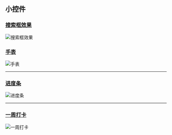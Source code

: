 ## 小控件

### [搜索框效果](https://github.com/chentao7v/Widgets/blob/master/app/src/main/java/me/chentao7v/widget/SearchLayout.kt)
![搜索框效果](image/search.gif)

### [手表](https://github.com/chentao7v/Widgets/blob/master/app/src/main/java/me/chentao7v/widget/AppleWatch.kt)
![手表](image/watch.gif)

---
### [进度条](https://github.com/chentao7v/Widgets/blob/master/app/src/main/java/me/chentao7v/widget/ITHouseProgressBar.kt)
![进度条](image/progress.gif)

---
### [一周打卡](https://github.com/chentao7v/Widgets/blob/master/app/src/main/java/me/chentao7v/widget/WeekendView.java)
![一周打卡](image/week.gif)

